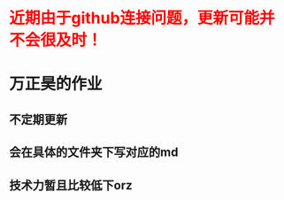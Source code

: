 <h1 style = "color:red;"> 近期由于github连接问题，更新可能并不会很及时！</h1>

# 万正昊的作业

## 不定期更新

## 会在具体的文件夹下写对应的md

## 技术力暂且比较低下orz
